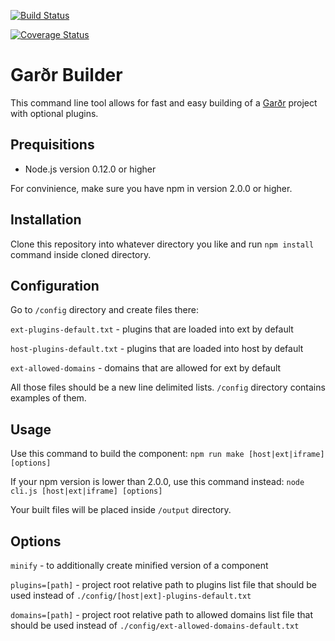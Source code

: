 [![Build Status](https://travis-ci.org/Schibsted-Tech-Polska/gardr-builder.svg)](https://travis-ci.org/Schibsted-Tech-Polska/gardr-builder)

[![Coverage Status](https://coveralls.io/repos/Schibsted-Tech-Polska/gardr-builder/badge.svg)](https://coveralls.io/r/Schibsted-Tech-Polska/gardr-builder)

# Garðr Builder

This command line tool allows for fast and easy building of a [Garðr](http://gardr.github.io/) project with optional plugins.


## Prequisitions 

* Node.js version 0.12.0 or higher

For convinience, make sure you have npm in version 2.0.0 or higher.


## Installation

Clone this repository into whatever directory you like and run ```npm install``` command inside cloned directory.

## Configuration

Go to ```/config``` directory and create files there:

```ext-plugins-default.txt``` - plugins that are loaded into ext by default

```host-plugins-default.txt``` - plugins that are loaded into host by default

```ext-allowed-domains``` - domains that are allowed for ext by default


All those files should be a new line delimited lists. ```/config``` directory contains examples of them.


## Usage

Use this command to build the component: ```npm run make [host|ext|iframe] [options]```

If your npm version is lower than 2.0.0, use this command instead: ```node cli.js [host|ext|iframe] [options]```

Your built files will be placed inside ```/output``` directory.


## Options

```minify``` - to additionally create minified version of a component

```plugins=[path]``` - project root relative path to plugins list file that should be used instead of ```./config/[host|ext]-plugins-default.txt```

```domains=[path]``` - project root relative path to allowed domains list file that should be used instead of ```./config/ext-allowed-domains-default.txt```
